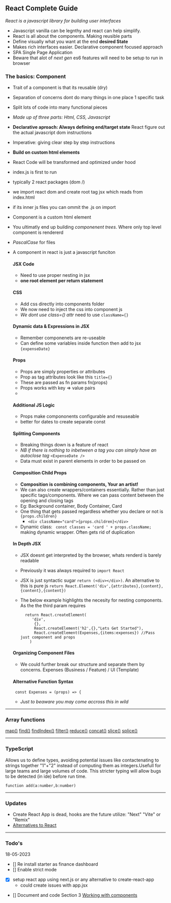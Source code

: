 ## React Complete Guide
*React is a javascript library for building user interfaces*

- Javascript vanilla can be legnthy and react can help simplify.
- React is all about the components. Making reusible parts
- Define visually what you want at the end **desired State**
- Makes rich interfaces easier. Declarative component focused approach
- SPA Single Page Application
- Beware that alot of *next gen* es6 features will need to be setup to run in browser

### The basics: Component
  - Trait of a component is that its reusable (dry)
  - Separation of concerns dont do many things in one place 1 specific task
  - Split lots of code into many functional pieces
  - *Made up of three parts: Html, CSS, Javascript*
  - **Declarative aproach:  Always defining end/target state** React figure out the actual javascript dom instructions
  - Imperative: giving clear step by step instructions
  - **Build on custom html elements** 

- React Code will be transformed and optimized under hood
- index.js is first to run
- typically 2 react packages (dom /)
- we import react dom and create root tag jsx <App /> which reads from index.html
- if its inner js files you can ommit the .js on import
- Component is a custom html element 
- You ultimatly end up building *componenent trees*. Where only top level component is rendererd
- *PascalCase* for files
- A component in react is just a javascript funciton

  #### JSX Code

  - Need to use proper nesting in jsx 
  - **one root element per  return statement**
  
  #### CSS 
    - Add css directly into components folder
    - We now need to inject the css into component js
    - *We dont use class=() attr* need to use `className={}`

  #### Dynamic data & Expressions in JSX 
    - Remember componenets are re-useable
    - Can define some variables inside function then add to jsx `{expenseDate}`
  
   #### Props 
    - Props are simply properties or attributes
    - Prop as tag attributes look like this `title={}`
    - These are passed as fn params fn(props)
    - Props works with key => value pairs
    - 
   #### Additional JS Logic 
    - Props make compononents configurable and resuseable
    - better for dates to create separate const

   #### Splitting Components
    - Breaking things down is a feature of react
    - *NB if there is nothing to inbetween a tag you can simply have an autoclose tag* `<ExpenseDate />`
    - Data must exist in parent elements in order to be passed on
  
   #### Composition Child Props
    - **Composition is combining components, Your an artist!**
    - We can also create wrappers/containers essentially. Rather than just specific tags/components. Where we can pass content between the opening and closing tags 
    - Eg: Background container, Body Container, Card
    - One thing that gets passed regardless whether you declare or not is `{props.children}`
      - `<div className="card">{props.children}</div>`
    - Dynamic class: ` const classes = 'card ' + props.className;` making dynamic wrapper. Often gets rid of duplication

   #### In Depth JSX
    - JSX doesnt get interpreted by the browser, whats renderd is barely readable
    - Previously it was always required to `import React`
    - JSX is just syntactic sugar `return (<div></div>)`. An alternative to this is pure js `return React.Element('div',{attributes},{content},{content},{content})`
    - The below example highlights the necesity for nesting components. As the the third param requires
      
      ```
        return React.createElement(
           'div',
            {},
            React.createElement('h2',{},"Lets Get Started"),
            React.createElement(Expenses,{items:expenses}) //Pass just component and props
          )
      ```
   #### Organizing Component Files
  - We could further break our structure and separate them by concerns. Expenses (Business / Feature) / UI (Template)

   #### Alternative Function Syntax

   ```
    const Expenses = (props) => {
   ```
   - *Just to beaware you may come accross this in wild*


  

---

### Array functions 

[map()](https://developer.mozilla.org/en-US/docs/Web/JavaScript/Reference/Global_Objects/Array/map)
[find()](https://developer.mozilla.org/en-US/docs/Web/JavaScript/Reference/Global_Objects/Array/find)
[findIndex()](https://developer.mozilla.org/en-US/docs/Web/JavaScript/Reference/Global_Objects/Array/findIndex)
[filter()](https://developer.mozilla.org/en-US/docs/Web/JavaScript/Reference/Global_Objects/Array/filter)
[reduce()](https://developer.mozilla.org/en-US/docs/Web/JavaScript/Reference/Global_Objects/Array/Reduce?v=b)
[concat()](https://developer.mozilla.org/en-US/docs/Web/JavaScript/Reference/Global_Objects/Array/concat?v=b)
[slice()](https://developer.mozilla.org/en-US/docs/Web/JavaScript/Reference/Global_Objects/Array/slice)
[splice()](https://developer.mozilla.org/en-US/docs/Web/JavaScript/Reference/Global_Objects/Array/splice)

----

### TypeScript

 Allows us to define types, avoiding potential issues like contactenating to strings together "1"+"2" instead of computing them as integers.Usefull for large teams and large volumes of code. This stricter typing will allow bugs to be detected (in ide) before run time. 

```
function add(a:number,b:number)
```

---

### Updates
- Create React App is dead, hooks are the future utilize: "Next" "Vite" or "Remix" 
- [Alternatives to React](https://blog.bitsrc.io/the-future-of-react-why-create-react-app-is-deprecated-and-hooks-are-the-future-83e8a087a325)

---

### Todo's 

18-05-2023

- [] Re install starter as finance dashboard
- [] Enable strict mode
- [x] setup react app using next.js or any alternative to create-react-app
  - could create issues with app.jsx
- [] Document and code Section 3 [Working with components](https://www.udemy.com/course/react-the-complete-guide-incl-redux/learn/lecture/25595404#overview)